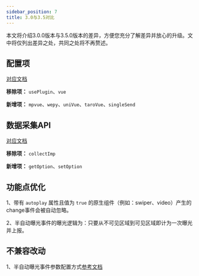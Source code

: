 ```yaml
---
sidebar_position: 7
title: 3.0与3.5对比
---
```


本文将介绍3.0.0版本与3.5.0版本的差异，方便您充分了解差异并放心的升级。文中将仅列出差异之处，共同之处将不再赘述。

## 配置项

[对应文档](/docs/miniprogranm/3.5/initSettings)

**移除项：** `usePlugin`、`vue`

**新增项：** `mpvue`、`wepy`、`uniVue`、`taroVue`、`singleSend`

## 数据采集API

[对应文档](/docs/miniprogranm/3.5/commonlyApi)

**移除项：** `collectImp`

**新增项：** `getOption`、`setOption`

## 功能点优化

1、带有 `autoplay` 属性且值为 `true` 的原生组件（例如：swiper、video）产生的change事件会被自动忽略。

2、半自动曝光事件的曝光逻辑为：只要从不可见区域到可见区域即计为一次曝光并上报。

## 不兼容改动

1、半自动曝光事件参数配置方式[参考文档](/docs/miniprogranm/3.5/internally#半自动曝光事件)

